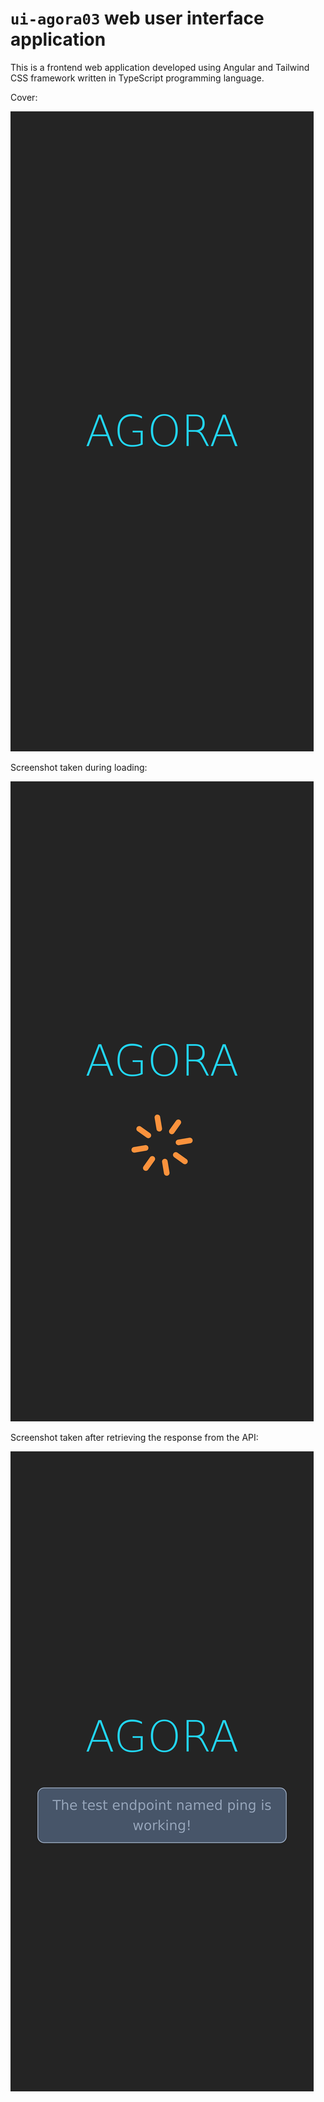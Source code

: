 # `ui-agora03` web user interface application

This is a frontend web application developed using Angular and Tailwind CSS framework written in TypeScript programming language.

Cover:

![ui-agora03](./screenshots/screenshot_ui-agora03_mobile_first_cover.png)

Screenshot taken during loading:

![ui-agora03](./screenshots/screenshot_ui-agora03_mobile_first_loading.png)

Screenshot taken after retrieving the response from the API:

![ui-agora03](./screenshots/screenshot_ui-agora03_mobile_first_loaded.png)
